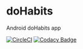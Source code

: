 # doHabits
Android doHabits app

[![CircleCI](https://circleci.com/gh/alexmozzhakov/doHabits.svg?style=svg)](https://circleci.com/gh/alexmozzhakov/doHabit)
[![Codacy Badge](https://api.codacy.com/project/badge/Grade/703b8b98984e44159ff6a3a731d5f09d)](https://www.codacy.com/app/alexmozzhakov/doHabits?utm_source=github.com&amp;utm_medium=referral&amp;utm_content=alexmozzhakov/doHabits&amp;utm_campaign=Badge_Grade)